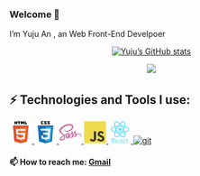  ### Welcome  👋
I’m Yuju An , an Web Front-End Develpoer 
<!--


**yujuann/yujuann** is a ✨ _special_ ✨ repository because its `README.md` (this file) appears on your GitHub profile.

Here are some ideas to get you started:

- 🔭 I’m currently working on ...
- 🌱 I’m currently learning ...
- 👯 I’m looking to collaborate on ...
- 🤔 I’m looking for help with ...
- 💬 Ask me about ...
- 📫 How to reach me: ...
- 😄 Pronouns: ...
- ⚡ Fun fact: ...
-->
 <div align=center>
    
[![Yuju’s GitHub stats](https://github-readme-stats.vercel.app/api?username=yujuann&show_icons=true&theme=cobalt)](https://github.com/yujuann/github-readme-stats)

<img  width=“50%” src="https://mblogthumb-phinf.pstatic.net/MjAxODA5MDNfMjQg/MDAxNTM1OTYxNjE4MTcx.tXtCxPI0-IZ4evYF5BjHsVetie8ruIIA_1Z_FqASvzQg.O5vhRTIAdj3S-s8ENoCvNQ8wX7E29YsgTiGGryc3aRog.GIF.hsb7827/%EC%9C%84%EB%B2%A0%EC%96%B4%EB%B2%A0%EC%96%B4%EC%8A%A4_%EC%A7%A4_WeBareBears_meme_%2853%29.gif?type=w800" />
</div>


<h2 align="left">⚡ Technologies and Tools I use:</h2>
<p align="left">
    <a href="https://www.w3.org/html/" target="_blank"> <img src="https://raw.githubusercontent.com/devicons/devicon/master/icons/html5/html5-original-wordmark.svg" alt="html5" width="40" height="40"/> </a>
    <a href="https://www.w3schools.com/css/" target="_blank"> <img src="https://raw.githubusercontent.com/devicons/devicon/master/icons/css3/css3-original-wordmark.svg" alt="css3" width="40" height="40"/> </a>
<a href="https://sass-lang.com" target="_blank"> <img src="https://raw.githubusercontent.com/devicons/devicon/master/icons/sass/sass-original.svg" alt="sass" width="40" height="40"/> </a>
    <a href="https://developer.mozilla.org/en-US/docs/Web/JavaScript" target="_blank"> <img src="https://raw.githubusercontent.com/devicons/devicon/master/icons/javascript/javascript-original.svg" alt="javascript" width="40" height="40"/> </a>
<a href="https://reactjs.org/" target="_blank"> <img src="https://raw.githubusercontent.com/devicons/devicon/master/icons/react/react-original-wordmark.svg" alt="react" width="40" height="40"/> </a>
<a href="https://git-scm.com/" target="_blank"> <img src="https://www.vectorlogo.zone/logos/git-scm/git-scm-icon.svg" alt="git" width="40" height="40"/> </a>
</div>

   ####  📫 How to reach me: [Gmail](xxxnewzu@gmail.com) 

